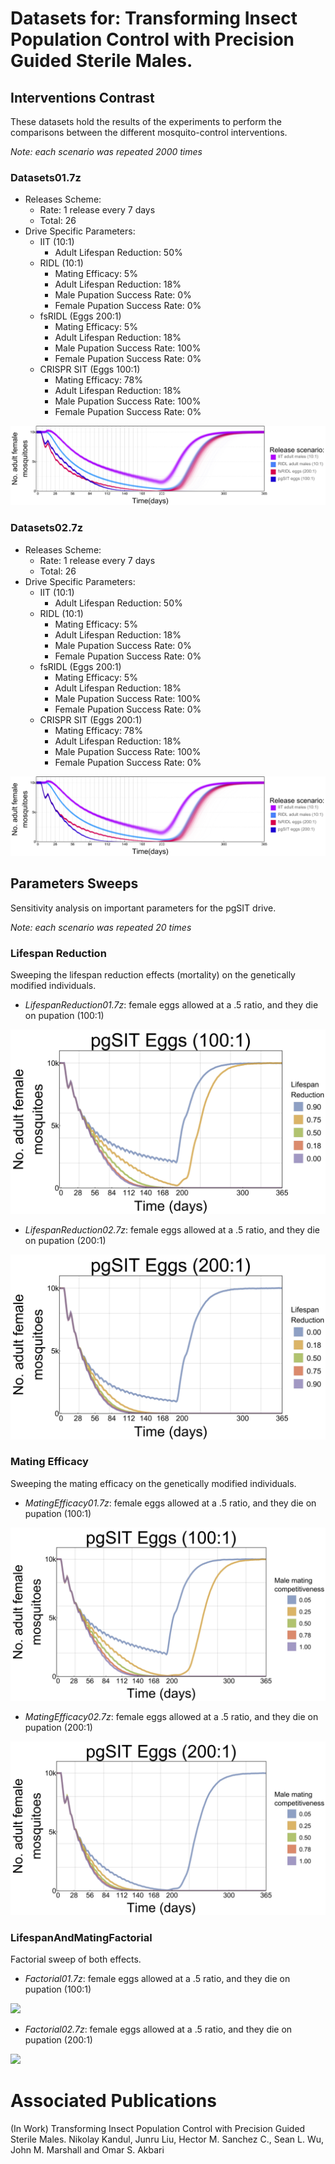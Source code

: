 # Datasets for: Transforming Insect Population Control with Precision Guided Sterile Males.

## Interventions Contrast

These datasets hold the results of the experiments to perform the comparisons between the different mosquito-control interventions.

_Note: each scenario was repeated 2000 times_

### Datasets01.7z

* Releases Scheme:
	* Rate: 1 release every 7 days
	* Total: 26
* Drive Specific Parameters:
	* IIT (10:1)
		* Adult Lifespan Reduction: 50%
	* RIDL (10:1)
		* Mating Efficacy: 5%
		* Adult Lifespan Reduction: 18%
		* Male Pupation Success Rate: 0%
		* Female Pupation Success Rate: 0%
	* fsRIDL (Eggs 200:1)
		* Mating Efficacy: 5%
		* Adult Lifespan Reduction: 18%
		* Male Pupation Success Rate: 100%
		* Female Pupation Success Rate: 0%
	* CRISPR SIT (Eggs 100:1)
		* Mating Efficacy: 78%
		* Adult Lifespan Reduction: 18%
		* Male Pupation Success Rate: 100%
		* Female Pupation Success Rate: 0%

![100:1 Plot](./Plots/100to1/Contrast.jpg)

### Datasets02.7z

* Releases Scheme:
	* Rate: 1 release every 7 days
	* Total: 26
* Drive Specific Parameters:
	* IIT (10:1)
		* Adult Lifespan Reduction: 50%
	* RIDL (10:1)
		* Mating Efficacy: 5%
		* Adult Lifespan Reduction: 18%
		* Male Pupation Success Rate: 0%
		* Female Pupation Success Rate: 0%
	* fsRIDL (Eggs 200:1)
		* Mating Efficacy: 5%
		* Adult Lifespan Reduction: 18%
		* Male Pupation Success Rate: 100%
		* Female Pupation Success Rate: 0%
	* CRISPR SIT (Eggs 200:1)
		* Mating Efficacy: 78%
		* Adult Lifespan Reduction: 18%
		* Male Pupation Success Rate: 100%
		* Female Pupation Success Rate: 0%

![200:1 Plot](./Plots/200to1/Contrast.jpg)

## Parameters Sweeps

Sensitivity analysis on important parameters for the pgSIT drive.

_Note: each scenario was repeated 20 times_

### Lifespan Reduction

Sweeping the lifespan reduction effects (mortality) on the genetically modified individuals.

* _LifespanReduction01.7z_: female eggs allowed at a .5 ratio, and they die on pupation (100:1)

![](./Plots/100to1/Lifespan.jpg)

* _LifespanReduction02.7z_: female eggs allowed at a .5 ratio, and they die on pupation (200:1)

![](./Plots/200to1/Lifespan.jpg)

### Mating Efficacy

Sweeping the mating efficacy on the genetically modified individuals.

* _MatingEfficacy01.7z_: female eggs allowed at a .5 ratio, and they die on pupation (100:1)

![](./Plots/100to1/Mating.jpg)

* _MatingEfficacy02.7z_: female eggs allowed at a .5 ratio, and they die on pupation (200:1)

![](./Plots/200to1/Mating.jpg)


### LifespanAndMatingFactorial

Factorial sweep of both effects.

* _Factorial01.7z_: female eggs allowed at a .5 ratio, and they die on pupation (100:1)

![](./Plots/100to1/FactorialSweep.jpg)

* _Factorial02.7z_: female eggs allowed at a .5 ratio, and they die on pupation (200:1)

![](./Plots/200to1/FactorialSweep.jpg)

# Associated Publications

(In Work) Transforming Insect Population Control with Precision Guided Sterile Males.
Nikolay Kandul, Junru Liu, Hector M. Sanchez C., Sean L. Wu, John M. Marshall and Omar S. Akbari
